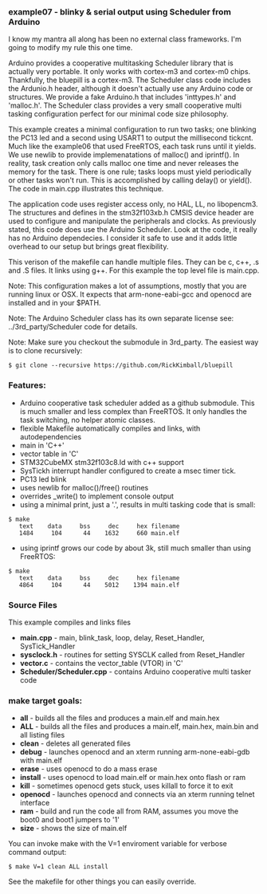 ### example07 - blinky & serial output using Scheduler from Arduino

I know my mantra all along has been no external class frameworks. I'm going to modify my rule this one time.

Arduino provides a cooperative multitasking Scheduler library that is actually very portable. It only works with cortex-m3 and cortex-m0 chips. Thankfully, the bluepill is a cortex-m3.  The Scheduler class code includes the Ardunio.h header, although it doesn't actually use any Arduino code or structures. We provide a fake Arduino.h that includes 'inttypes.h' and 'malloc.h'. The Scheduler class provides a very small cooperative multi tasking configuration perfect for our minimal code size philosophy.

This example creates a minimal configuration to run two tasks; one blinking the PC13 led and a second using USART1 to output the millisecond tickcnt. Much like the example06 that used FreeRTOS, each task runs until it yields.  We use newlib to provide implemenatations of malloc() and iprintf().  In reality, task creation only calls malloc one time and never releases the memory for the task.  There is one rule; tasks loops must yield periodically or other tasks won't run. This is accomplished by calling delay() or yield().  The code in main.cpp illustrates this technique. 

The application code uses register access only, no HAL, LL, no libopencm3. The structures and defines in the stm32f103xb.h CMSIS device header are used to configure and manipulate the peripherals and clocks.  As previously stated, this code does use the Arduino Scheduler. Look at the code, it really has no Arduino dependecies. I consider it safe to use and it adds little overhead to our setup but brings great flexibility.

This verison of the makefile can handle multiple files. They can be c, c++, .s and .S files.  It links using g++. For this example the top level file is main.cpp.

Note: This configuration makes a lot of assumptions, mostly that you are running linux or OSX. It expects that arm-none-eabi-gcc and openocd are installed and in your $PATH.

Note: The Arduino Scheduler class has its own separate license see: ../3rd_party/Scheduler code for details.

Note: Make sure you checkout the submodule in 3rd_party. The easiest way is to clone recursively:
```
$ git clone --recursive https://github.com/RickKimball/bluepill
```

### Features:

* Arduino cooperative task scheduler added as a github submodule. This is much smaller and less complex than FreeRTOS. It only handles the task switching, no helper atomic classes.
* flexible Makefile automatically compiles and links, with autodependencies
* main in 'C++'
* vector table in 'C'
* STM32CubeMX stm32f103c8.ld with c++ support
* SysTickh interrupt handler configured to create a msec timer tick.
* PC13 led blink
* uses newlib for malloc()/free() routines
* overrides _write() to implement console output
* using a minimal print, just a '.', results in multi tasking code that is small:
```
$ make
   text    data     bss     dec     hex filename
   1484     104      44    1632     660 main.elf
```
* using iprintf grows our code by about 3k, still much smaller than using FreeRTOS:
```
$ make
   text    data     bss     dec     hex filename
   4864     104      44    5012    1394 main.elf
```
### Source Files
This example compiles and links files 

  * **main.cpp** - main, blink_task, loop, delay, Reset_Handler, SysTick_Handler
  * **sysclock.h** - routines for setting SYSCLK called from Reset_Handler
  * **vector.c** - contains the vector_table (VTOR) in 'C'
  * **Scheduler/Scheduler.cpp** - contains Arduino cooperative multi tasker code

### make target goals:

* **all** - builds all the files and produces a main.elf and main.hex
* **ALL** - builds all the files and produces a main.elf, main.hex, main.bin and all listing files
* **clean** - deletes all generated files
* **debug** - launches openocd and an xterm running arm-none-eabi-gdb with main.elf
* **erase** - uses openocd to do a mass erase
* **install** - uses openocd to load main.elf or main.hex onto flash or ram
* **kill** - sometimes openocd gets stuck, uses killall to force it to exit
* **openocd** - launches openocd and connects via an xterm running telnet interface
* **ram** - build and run the code all from RAM, assumes you move the boot0 and boot1 jumpers to '1'
* **size** - shows the size of main.elf

You can invoke make with the V=1 enviroment variable for verbose command output:

`$ make V=1 clean ALL install
`

See the makefile for other things you can easily override.
